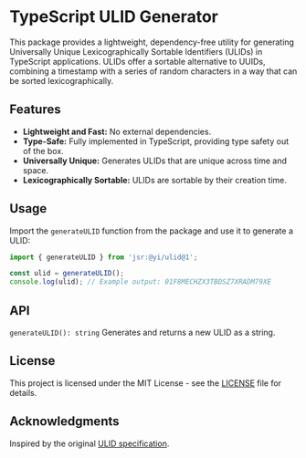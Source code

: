 # TypeScript ULID Generator

This package provides a lightweight, dependency-free utility for generating Universally Unique Lexicographically Sortable Identifiers (ULIDs) in TypeScript applications. ULIDs offer a sortable alternative to UUIDs, combining a timestamp with a series of random characters in a way that can be sorted lexicographically.

## Features

- **Lightweight and Fast:** No external dependencies.
- **Type-Safe:** Fully implemented in TypeScript, providing type safety out of the box.
- **Universally Unique:** Generates ULIDs that are unique across time and space.
- **Lexicographically Sortable:** ULIDs are sortable by their creation time.

## Usage

Import the `generateULID` function from the package and use it to generate a ULID:

```typescript
import { generateULID } from 'jsr:@yi/ulid@1';

const ulid = generateULID();
console.log(ulid); // Example output: 01F8MECHZX3TBDSZ7XRADM79XE
```

## API

`generateULID(): string`
Generates and returns a new ULID as a string.

## License

This project is licensed under the MIT License - see the [LICENSE](LICENCE) file for details.

## Acknowledgments

Inspired by the original [ULID specification](https://wiki.tcl-lang.org/page/ULID).
